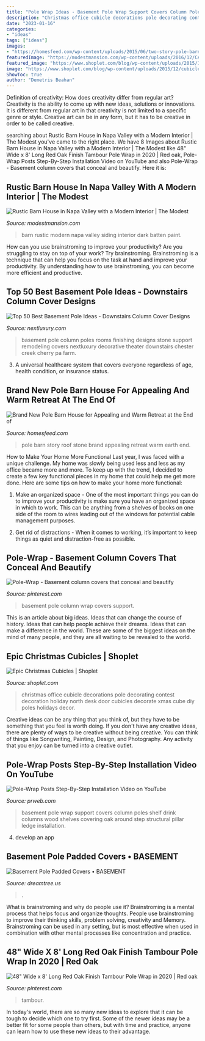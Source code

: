 ```yaml
---
title: "Pole Wrap Ideas - Basement Pole Wrap Support Covers Column Poles Shelf Drink Columns Wood Shelves Covering Oak Around Step Structural Pillar Ledge Installation"
description: "Christmas office cubicle decorations pole decorating contest decoration holiday north desk door cubicles decorate xmas cube diy poles holidays decor"
date: "2023-01-16"
categories:
- "ideas"
tags: ["ideas"]
images:
- "https://homesfeed.com/wp-content/uploads/2015/06/two-story-pole-barn-house-design-with-white-wall-and-wooden-pole-and-grey-roof-and-stone-fence-with-grassy-meadow-surrouding.jpg"
featuredImage: "https://modestmansion.com/wp-content/uploads/2016/12/CALLA1.jpg"
featured_image: "https://www.shoplet.com/blog/wp-content/uploads/2015/12/cubicle-8.jpg"
image: "https://www.shoplet.com/blog/wp-content/uploads/2015/12/cubicle-8.jpg"
ShowToc: true
author: "Demetris Beahan"
---
```



Definition of creativity: How does creativity differ from regular art?
Creativity is the ability to come up with new ideas, solutions or innovations. It is different from regular art in that creativity is not limited to a specific genre or style. Creative art can be in any form, but it has to be creative in order to be called creative.

	

		
searching about Rustic Barn House in Napa Valley with a Modern Interior | The Modest you've came to the right place. We have 8 Images about Rustic Barn House in Napa Valley with a Modern Interior | The Modest like 48&quot; Wide x 8&#039; Long Red Oak Finish Tambour Pole Wrap in 2020 | Red oak, Pole-Wrap Posts Step-By-Step Installation Video on YouTube and also Pole-Wrap - Basement column covers that conceal and beautify. Here it is:
		
    
## Rustic Barn House In Napa Valley With A Modern Interior | The Modest

<img loading=lazy src="https://modestmansion.com/wp-content/uploads/2016/12/CALLA1.jpg" onerror="this.onerror=null;this.src='https://tse1.mm.bing.net/th?id=OIP.8sL4hFlYMrr42LUGIEXRtgHaJ4&amp;pid=15.1';" alt="Rustic Barn House in Napa Valley with a Modern Interior | The Modest">

_Source: modestmansion.com_

>barn rustic modern napa valley siding interior dark batten paint. 

	

How can you use brainstroming to improve your productivity?
Are you struggling to stay on top of your work? Try brainstroming. Brainstroming is a technique that can help you focus on the task at hand and improve your productivity. By understanding how to use brainstroming, you can become more efficient and productive.

    
## Top 50 Best Basement Pole Ideas - Downstairs Column Cover Designs

<img loading=lazy src="http://nextluxury.com/wp-content/uploads/decorative-basement-post-cover-ideas.jpg" onerror="this.onerror=null;this.src='https://tse3.mm.bing.net/th?id=OIP.wQq42Ny7ksOqwrIvM_eB4gHaE6&amp;pid=15.1';" alt="Top 50 Best Basement Pole Ideas - Downstairs Column Cover Designs">

_Source: nextluxury.com_

>basement pole column poles rooms finishing designs stone support remodeling covers nextluxury decorative theater downstairs chester creek cherry pa farm. 

	

3. A universal healthcare system that covers everyone regardless of age, health condition, or insurance status.

    
## Brand New Pole Barn House For Appealing And Warm Retreat At The End Of

<img loading=lazy src="https://homesfeed.com/wp-content/uploads/2015/06/two-story-pole-barn-house-design-with-white-wall-and-wooden-pole-and-grey-roof-and-stone-fence-with-grassy-meadow-surrouding.jpg" onerror="this.onerror=null;this.src='https://tse1.mm.bing.net/th?id=OIP.Bd1HgzJVnaFRxHUmoGTibAHaFj&amp;pid=15.1';" alt="Brand New Pole Barn House for Appealing and Warm Retreat at the End of">

_Source: homesfeed.com_

>pole barn story roof stone brand appealing retreat warm earth end. 

	

How to Make Your Home More Functional
Last year, I was faced with a unique challenge. My home was slowly being used less and less as my office became more and more. To keep up with the trend, I decided to create a few key functional pieces in my home that could help me get more done. Here are some tips on how to make your home more functional: 
1. Make an organized space - One of the most important things you can do to improve your productivity is make sure you have an organized space in which to work. This can be anything from a shelves of books on one side of the room to wires leading out of the windows for potential cable management purposes. 

2. Get rid of distractions - When it comes to working, it’s important to keep things as quiet and distraction-free as possible.

    
## Pole-Wrap - Basement Column Covers That Conceal And Beautify

<img loading=lazy src="https://i.pinimg.com/originals/12/e5/b8/12e5b88195658b323c3fd62cc522aac4.jpg" onerror="this.onerror=null;this.src='https://tse2.mm.bing.net/th?id=OIP.mLRegOxYEG-7Xm2bsqaBegHaNd&amp;pid=15.1';" alt="Pole-Wrap - Basement column covers that conceal and beautify">

_Source: pinterest.com_

>basement pole column wrap covers support. 

	

This is an article about big ideas. Ideas that can change the course of history. Ideas that can help people achieve their dreams. Ideas that can make a difference in the world. These are some of the biggest ideas on the mind of many people, and they are all waiting to be revealed to the world.

    
## Epic Christmas Cubicles | Shoplet

<img loading=lazy src="https://www.shoplet.com/blog/wp-content/uploads/2015/12/cubicle-8.jpg" onerror="this.onerror=null;this.src='https://tse2.mm.bing.net/th?id=OIP.9K3AGG9GtsCl_x2TRqYXTgHaLG&amp;pid=15.1';" alt="Epic Christmas Cubicles | Shoplet">

_Source: shoplet.com_

>christmas office cubicle decorations pole decorating contest decoration holiday north desk door cubicles decorate xmas cube diy poles holidays decor. 

	

Creative ideas can be any thing that you think of, but they have to be something that you feel is worth doing. If you don't have any creative ideas, there are plenty of ways to be creative without being creative. You can think of things like Songwriting, Painting, Design, and Photography. Any activity that you enjoy can be turned into a creative outlet.

    
## Pole-Wrap Posts Step-By-Step Installation Video On YouTube

<img loading=lazy src="http://ww1.prweb.com/prfiles/2011/04/30/9594042/PoleWrapDrinkShelfDSLoungerCropY.jpg" onerror="this.onerror=null;this.src='https://tse1.mm.bing.net/th?id=OIP.fmakbmosZ1NLv_UNZbksoQHaJI&amp;pid=15.1';" alt="Pole-Wrap Posts Step-By-Step Installation Video on YouTube">

_Source: prweb.com_

>basement pole wrap support covers column poles shelf drink columns wood shelves covering oak around step structural pillar ledge installation. 

	

4. develop an app

    
## Basement Pole Padded Covers • BASEMENT

<img loading=lazy src="https://s3.wasabisys.com/dreamtree/2017/08/basement-pole-padded-covers-1024x1024.jpg" onerror="this.onerror=null;this.src='https://tse4.mm.bing.net/th?id=OIP.337f20l6eH24CEBh_4wrKQHaHa&amp;pid=15.1';" alt="Basement Pole Padded Covers • BASEMENT">

_Source: dreamtree.us_

>. 

	

What is brainstroming and why do people use it?
Brainstroming is a mental process that helps focus and organize thoughts. People use brainstroming to improve their thinking skills, problem solving, creativity and Memory. Brainstroming can be used in any setting, but is most effective when used in combination with other mental processes like concentration and practice.

    
## 48&quot; Wide X 8&#039; Long Red Oak Finish Tambour Pole Wrap In 2020 | Red Oak

<img loading=lazy src="https://i.pinimg.com/736x/3c/65/dd/3c65dda53805495f0c4fbb7dd365edb3.jpg" onerror="this.onerror=null;this.src='https://tse3.mm.bing.net/th?id=OIP.xs5Uw6HR6UQuw77-x3X6eAHaHa&amp;pid=15.1';" alt="48&quot; Wide x 8&#039; Long Red Oak Finish Tambour Pole Wrap in 2020 | Red oak">

_Source: pinterest.com_

>tambour. 

	

In today's world, there are so many new ideas to explore that it can be tough to decide which one to try first. Some of the newer ideas may be a better fit for some people than others, but with time and practice, anyone can learn how to use these new ideas to their advantage.

